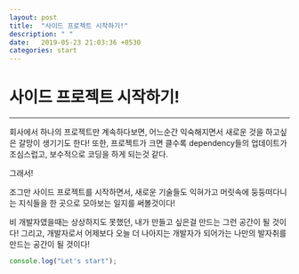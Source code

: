```yaml
---
layout: post
title:  "사이드 프로젝트 시작하기!"
description: " "
date:   2019-05-23 21:03:36 +0530
categories: start
---
```


# 사이드 프로젝트 시작하기!
---


회사에서 하나의 프로젝트만 계속하다보면, 어느순간 익숙해지면서 새로운 것을 하고싶은 갈망이 생기기도 한다!
또한, 프로젝트가 크면 클수록 dependency들의 업데이트가 조심스럽고, 보수적으로 코딩을 하게 되는것 같다.

그래서!

조그만 사이드 프로젝트를 시작하면서, 새로운 기술들도 익혀가고 머릿속에 둥둥떠다니는 지식들을 한 곳으로 모아보는 일지를 써볼것이다!

비 개발자였을때는 상상하지도 못했던, 내가 만들고 싶은걸 만드는 그런 공간이 될 것이다!
그리고, 개발자로서 어제보다 오늘 더 나아지는 개발자가 되어가는 나만의 발자취를 만드는 공간이 될 것이다! 

```javascript
console.log("Let's start");
```